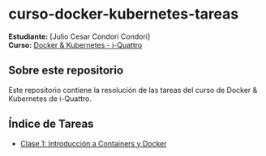# curso-docker-kubernetes-tareas

 
**Estudiante:** [Julio Cesar Condori Condori]  
**Curso:** [Docker & Kubernetes - i-Quattro](https://www.i-quattro.com/product-page/dok-kub-001)
 
## Sobre este repositorio
 
Este repositorio contiene la resolución de las tareas del curso de Docker & Kubernetes de i-Quattro.
 
## Índice de Tareas
 
- [Clase 1: Introducción a Containers y Docker](clase1/)
